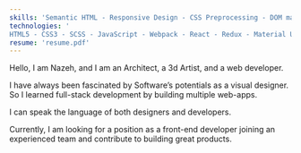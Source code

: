 ```yaml
---
skills: 'Semantic HTML - Responsive Design - CSS Preprocessing - DOM manipulation - UI Engineering - OOP - MVC - RESTful APIs - TDD / BDD - Unit Testing - refactoring - deployment - Relational Databases - Version Control - Git Flow'
technologies: '
HTML5 - CSS3 - SCSS - JavaScript - Webpack - React - Redux - Material UI - Ruby - Ruby on Rails - PostgreSQL - NodeJS - Rspec - Jest - REST APIs - GraphQL - Gatsby - Webpack - NPM - Git - Linux - Bash - Figma - Netlify'
resume: 'resume.pdf'
--- 
```


Hello, I am Nazeh, and I am an Architect, a 3d Artist, and a web developer.

I have always been fascinated by Software’s potentials as a visual designer. So I learned full-stack development by building multiple web-apps.

I can speak the language of both designers and developers.

Currently, I am looking for a position as a front-end developer joining an experienced team and contribute to building great products.
